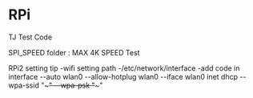 # RPi
TJ Test Code

SPI_SPEED folder 
	: MAX 4K SPEED Test

RPi2 setting tip
  -wifi setting path
  -/etc/network/interface
  -add code in interface
    --auto wlan0
    --allow-hotplug wlan0
    --iface wlan0 inet dhcp
    --wpa-ssid "~~~"
    --wpa-psk "~~~"
